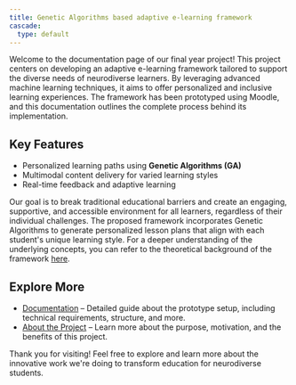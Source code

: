```yaml
---
title: Genetic Algorithms based adaptive e-learning framework
cascade:
  type: default
---
```



Welcome to the documentation page of our final year project! This project centers on developing an adaptive e-learning framework tailored to support the diverse needs of neurodiverse learners. By leveraging advanced machine learning techniques, it aims to offer personalized and inclusive learning experiences. The framework has been prototyped using Moodle, and this documentation outlines the complete process behind its implementation.

## Key Features
- Personalized learning paths using **Genetic Algorithms (GA)**
- Multimodal content delivery for varied learning styles
- Real-time feedback and adaptive learning

Our goal is to break traditional educational barriers and create an engaging, supportive, and accessible environment for all learners, regardless of their individual challenges. The proposed framework incorporates Genetic Algorithms to generate personalized lesson plans that align with each student's unique learning style. For a deeper understanding of the underlying concepts, you can refer to the theoretical background of the framework [here](/content/docs/final_doc.pdf).

## Explore More

- [Documentation](/content/docs/_index.md) – Detailed guide about the prototype setup, including technical requirements, structure, and more.
- [About the Project](/content/About/_index.md) – Learn more about the purpose, motivation, and the benefits of this project.

Thank you for visiting! Feel free to explore and learn more about the innovative work we're doing to transform education for neurodiverse students.
